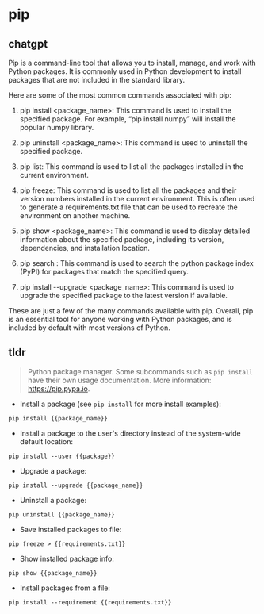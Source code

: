# pip 
## chatgpt 
Pip is a command-line tool that allows you to install, manage, and work with Python packages. It is commonly used in Python development to install packages that are not included in the standard library. 

Here are some of the most common commands associated with pip:

1. pip install <package_name>: This command is used to install the specified package. For example, “pip install numpy” will install the popular numpy library.

2. pip uninstall <package_name>: This command is used to uninstall the specified package.

3. pip list: This command is used to list all the packages installed in the current environment.

4. pip freeze: This command is used to list all the packages and their version numbers installed in the current environment. This is often used to generate a requirements.txt file that can be used to recreate the environment on another machine.

5. pip show <package_name>: This command is used to display detailed information about the specified package, including its version, dependencies, and installation location. 

6. pip search <query>: This command is used to search the python package index (PyPI) for packages that match the specified query.

7. pip install --upgrade <package_name>: This command is used to upgrade the specified package to the latest version if available.

These are just a few of the many commands available with pip. Overall, pip is an essential tool for anyone working with Python packages, and is included by default with most versions of Python. 

## tldr 
 
> Python package manager.
> Some subcommands such as `pip install` have their own usage documentation.
> More information: <https://pip.pypa.io>.

- Install a package (see `pip install` for more install examples):

`pip install {{package_name}}`

- Install a package to the user's directory instead of the system-wide default location:

`pip install --user {{package}}`

- Upgrade a package:

`pip install --upgrade {{package_name}}`

- Uninstall a package:

`pip uninstall {{package_name}}`

- Save installed packages to file:

`pip freeze > {{requirements.txt}}`

- Show installed package info:

`pip show {{package_name}}`

- Install packages from a file:

`pip install --requirement {{requirements.txt}}`
